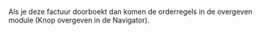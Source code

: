 Als je deze factuur doorboekt dan komen de orderregels in de overgeven module (Knop overgeven in de Navigator).